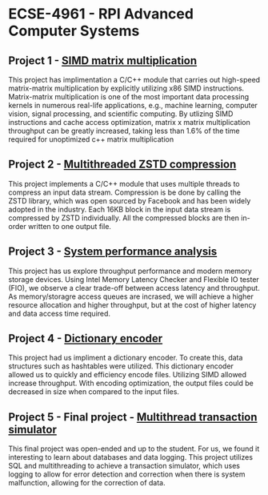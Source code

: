 # ECSE-4961 - RPI Advanced Computer Systems 

## Project 1 - [SIMD matrix multiplication](https://github.com/ethanstockbridge/ECSE-4961/tree/main/Project%201)

This project has implimentation a C/C++ module that carries out high-speed matrix-matrix multiplication by explicitly utilizing x86 SIMD instructions. Matrix-matrix multiplication is one of the most important data processing kernels in numerous real-life applications, e.g., machine learning, computer vision, signal processing, and scientific computing. By utlizing SIMD instructions and cache access optimization, matrix x matrix multiplication throughput can be greatly increased, taking less than 1.6% of the time required for unoptimized c++ matrix multiplication

## Project 2 - [Multithreaded ZSTD compression](https://github.com/ethanstockbridge/ECSE-4961/tree/main/Project%202)

This project implements a C/C++ module that uses multiple threads to compress an input data stream. Compression is be done by calling the ZSTD library, which was open sourced by Facebook and has been widely adopted in the industry. Each 16KB block in the input data stream is compressed by ZSTD individually. All the compressed blocks are then in-order written to one output file. 

## Project 3 - [System performance analysis](https://github.com/ethanstockbridge/ECSE-4961/tree/main/Project%203)

This project has us explore throughput performance and modern memory storage devices. Using Intel Memory Latency Checker and Flexible IO tester (FIO), we observe a clear trade-off between access latency and throughput. As memory/storagre access queues are incrased, we will achieve a higher resource allocation and higher throughput, but at the cost of higher latency and data access time required. 

## Project 4 - [Dictionary encoder](https://github.com/ethanstockbridge/ECSE-4961/tree/main/Project%204)

This project had us impliment a dictionary encoder. To create this, data structures such as hashtables were utilized. This dictionary encoder allowed us to quickly and efficiency encode files. Utilizing SIMD allowed increase throughput. With encoding optimization, the output files could be decreased in size when compared to the input files. 

## Project 5 - Final project - [Multithread transaction simulator](https://github.com/ethanstockbridge/ECSE-4961/tree/main/Project%205)

This final project was open-ended and up to the student. For us, we found it interesting to learn about databases and data logging. This project utilizes SQL and multithreading to achieve a transaction simulator, which uses logging to allow for error detection and correction when there is system malfunction, allowing for the correction of data. 